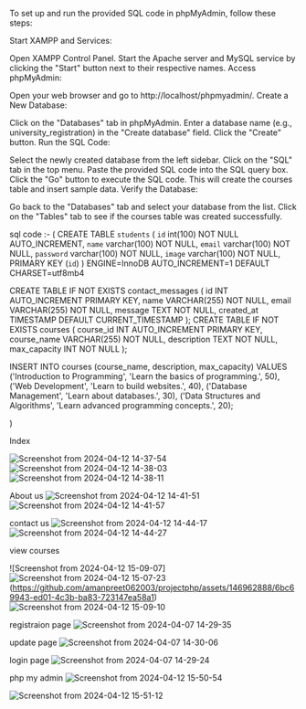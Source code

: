 To set up and run the provided SQL code in phpMyAdmin, follow these steps:

Start XAMPP and Services:

Open XAMPP Control Panel.
Start the Apache server and MySQL service by clicking the "Start" button next to their respective names.
Access phpMyAdmin:

Open your web browser and go to http://localhost/phpmyadmin/.
Create a New Database:

Click on the "Databases" tab in phpMyAdmin.
Enter a database name (e.g., university_registration) in the "Create database" field.
Click the "Create" button.
Run the SQL Code:

Select the newly created database from the left sidebar.
Click on the "SQL" tab in the top menu.
Paste the provided SQL code into the SQL query box.
Click the "Go" button to execute the SQL code. This will create the courses table and insert sample data.
Verify the Database:

Go back to the "Databases" tab and select your database from the list.
Click on the "Tables" tab to see if the courses table was created successfully.

sql code :- (
CREATE TABLE `students` (
  `id` int(100) NOT NULL AUTO_INCREMENT,
  `name` varchar(100) NOT NULL,
  `email` varchar(100) NOT NULL,
  `password` varchar(100) NOT NULL,
  `image` varchar(100) NOT NULL,
  PRIMARY KEY (`id`)
) ENGINE=InnoDB AUTO_INCREMENT=1 DEFAULT CHARSET=utf8mb4

CREATE TABLE IF NOT EXISTS contact_messages (
    id INT AUTO_INCREMENT PRIMARY KEY,
    name VARCHAR(255) NOT NULL,
    email VARCHAR(255) NOT NULL,
    message TEXT NOT NULL,
    created_at TIMESTAMP DEFAULT CURRENT_TIMESTAMP
);
CREATE TABLE IF NOT EXISTS courses (
    course_id INT AUTO_INCREMENT PRIMARY KEY,
    course_name VARCHAR(255) NOT NULL,
    description TEXT NOT NULL,
    max_capacity INT NOT NULL
);

INSERT INTO courses (course_name, description, max_capacity) VALUES
('Introduction to Programming', 'Learn the basics of programming.', 50),
('Web Development', 'Learn to build websites.', 40),
('Database Management', 'Learn about databases.', 30),
('Data Structures and Algorithms', 'Learn advanced programming concepts.', 20);

)






Index


![Screenshot from 2024-04-12 14-37-54](https://github.com/amanpreet062003/projectphp/assets/146962888/38a16748-b1c2-4849-919e-64ba4f76d24c)
![Screenshot from 2024-04-12 14-38-03](https://github.com/amanpreet062003/projectphp/assets/146962888/7918e983-3981-4e26-a0be-2743886f2051)
![Screenshot from 2024-04-12 14-38-11](https://github.com/amanpreet062003/projectphp/assets/146962888/5bdc6d1f-71d5-4c4c-b2e2-49755733fd40)


About us
![Screenshot from 2024-04-12 14-41-51](https://github.com/amanpreet062003/projectphp/assets/146962888/5d88123b-fdd0-486e-b4e7-808f33cb4465)
![Screenshot from 2024-04-12 14-41-57](https://github.com/amanpreet062003/projectphp/assets/146962888/9b46c084-c057-4ec2-9fea-c8d99e7b564d)



contact us
![Screenshot from 2024-04-12 14-44-17](https://github.com/amanpreet062003/projectphp/assets/146962888/dbd8dc02-9869-4d7f-ae01-6083d2e58ef5)
![Screenshot from 2024-04-12 14-44-27](https://github.com/amanpreet062003/projectphp/assets/146962888/863d81db-1f58-40fe-9ff2-371cec303d44)


view courses

![Screenshot from 2024-04-12 15-09-07]![Screenshot from 2024-04-12 15-07-23](https://github.com/amanpreet062003/projectphp/assets/146962888/f552eb20-9bcc-4bf3-a48a-94e63d903f7a)
(https://github.com/amanpreet062003/projectphp/assets/146962888/6bc69943-ed01-4c3b-ba83-723147ea58a1)
![Screenshot from 2024-04-12 15-09-10](https://github.com/amanpreet062003/projectphp/assets/146962888/ed5c24dd-ccfe-442a-b27f-a83cf9883e08)

registraion page
![Screenshot from 2024-04-07 14-29-35](https://github.com/amanpreet062003/projectphp/assets/146962888/2bdf219d-49e8-492a-b58c-c90564a5839a)

update page
![Screenshot from 2024-04-07 14-30-06](https://github.com/amanpreet062003/projectphp/assets/146962888/d2919be0-eab6-400c-b46a-86b5b795ba87)

login page
![Screenshot from 2024-04-07 14-29-24](https://github.com/amanpreet062003/projectphp/assets/146962888/88ab9345-bde8-48c4-b2a3-cb3af652abb7)


php my admin
![Screenshot from 2024-04-12 15-50-54](https://github.com/amanpreet062003/projectphp/assets/146962888/01c870b3-15f0-4575-8218-f0f3296af5b8)

![Screenshot from 2024-04-12 15-51-12](https://github.com/amanpreet062003/projectphp/assets/146962888/4b211249-7605-467e-99d2-68e76992240e)
